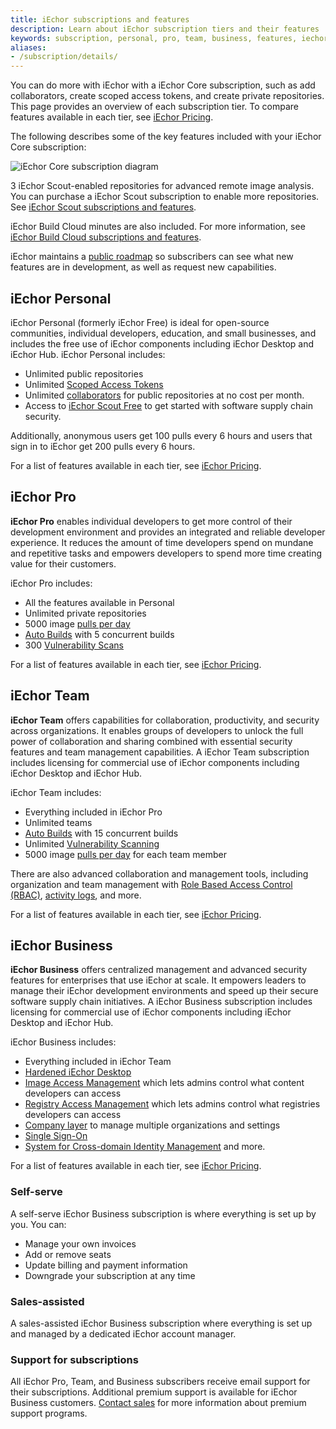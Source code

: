 ```yaml
---
title: iEchor subscriptions and features
description: Learn about iEchor subscription tiers and their features
keywords: subscription, personal, pro, team, business, features, iechor core subscription, iechor core
aliases:
- /subscription/details/
---
```


You can do more with iEchor with a iEchor Core subscription, such as add collaborators, create scoped access tokens, and create private repositories. This page provides an overview of each subscription tier. To compare features available in each tier, see [iEchor Pricing](https://www.iechor.com/pricing/).

The following describes some of the key features included with your iEchor Core subscription:

![iEchor Core subscription diagram](../images/subscription-diagram.webp)

3 iEchor Scout-enabled repositories for advanced remote image analysis. You can purchase a iEchor Scout subscription to enable more repositories. See [iEchor Scout subscriptions and features](../scout-details.md).

iEchor Build Cloud minutes are also included. For more information, see [iEchor Build Cloud subscriptions and features](../build-cloud/build-details.md).

iEchor maintains a [public roadmap](https://github.com/iechor/roadmap) so subscribers can see what new features are in development, as well as request new capabilities.

## iEchor Personal

iEchor Personal (formerly iEchor Free) is ideal for open-source communities, individual developers, education, and small businesses, and includes the free use of iEchor components including iEchor Desktop and iEchor Hub.
iEchor Personal includes:

- Unlimited public repositories
- Unlimited [Scoped Access Tokens](../../security/for-developers/access-tokens.md)
- Unlimited [collaborators](../../iechor-hub/repos/access.md#collaborators-and-their-role) for public repositories at no cost per month.
- Access to [iEchor Scout Free](../scout-details.md#iechor-scout-free) to get started with software supply chain security.

Additionally, anonymous users get 100 pulls every 6 hours and users that sign in to iEchor get 200 pulls every 6 hours.

For a list of features available in each tier, see [iEchor Pricing](https://www.iechor.com/pricing/).

## iEchor Pro

**iEchor Pro** enables individual developers to get more control of their development environment and provides an integrated and reliable developer experience. It reduces the amount of time developers spend on mundane and repetitive tasks and empowers developers to spend more time creating value for their customers.

iEchor Pro includes:
- All the features available in Personal
- Unlimited private repositories
- 5000 image [pulls per day](../../iechor-hub/download-rate-limit.md)
- [Auto Builds](../../iechor-hub/builds/index.md) with 5 concurrent builds
- 300 [Vulnerability Scans](../../iechor-hub/vulnerability-scanning.md)

For a list of features available in each tier, see [iEchor Pricing](https://www.iechor.com/pricing/).

## iEchor Team

**iEchor Team** offers capabilities for collaboration, productivity, and security across organizations. It enables groups of developers to unlock the full power of collaboration and sharing combined with essential security features and team management capabilities. A iEchor Team subscription includes licensing for commercial use of iEchor components including iEchor Desktop and iEchor Hub.

iEchor Team includes:
- Everything included in iEchor Pro
- Unlimited teams
- [Auto Builds](../../iechor-hub/builds/index.md) with 15 concurrent builds
- Unlimited [Vulnerability Scanning](../../iechor-hub/vulnerability-scanning.md)
- 5000 image [pulls per day](../../iechor-hub/download-rate-limit.md) for each team member

There are also advanced collaboration and management tools, including organization and team management with [Role Based Access Control (RBAC)](../../security/for-admins/roles-and-permissions.md), [activity logs](../../admin/organization/activity-logs.md), and more.

For a list of features available in each tier, see [iEchor Pricing](https://www.iechor.com/pricing/).

## iEchor Business

**iEchor Business** offers centralized management and advanced security features for enterprises that use iEchor at scale. It empowers leaders to manage their iEchor development environments and speed up their secure software supply chain initiatives. A iEchor Business subscription includes licensing for commercial use of iEchor components including iEchor Desktop and iEchor Hub.

iEchor Business includes:
- Everything included in iEchor Team
- [Hardened iEchor Desktop](../../desktop/hardened-desktop/index.md) 
- [Image Access Management](../../security/for-admins/image-access-management.md) which lets admins control what content developers can access
- [Registry Access Management](../../security/for-admins/registry-access-management.md) which lets admins control what registries developers can access
- [Company layer](../../admin/company/_index.md) to manage multiple organizations and settings
- [Single Sign-On](../../security/for-admins/single-sign-on/index.md)
- [System for Cross-domain Identity Management](../../security/for-admins/scim.md) and more.

For a list of features available in each tier, see [iEchor Pricing](https://www.iechor.com/pricing/).

### Self-serve

A self-serve iEchor Business subscription is where everything is set up by you. You can:

- Manage your own invoices
- Add or remove seats
- Update billing and payment information
- Downgrade your subscription at any time

### Sales-assisted

A sales-assisted iEchor Business subscription where everything is set up and managed by a dedicated iEchor account manager.

### Support for subscriptions

All iEchor Pro, Team, and Business subscribers receive email support for their subscriptions. Additional premium support is available for iEchor Business customers. [Contact sales](https://www.iechor.com/pricing/contact-sales/) for more information about premium support programs.
